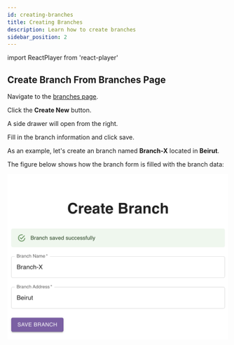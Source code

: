 ```yaml
---
id: creating-branches
title: Creating Branches
description: Learn how to create branches
sidebar_position: 2
---
```

import ReactPlayer from 'react-player'

## Create Branch From Branches Page

Navigate to the [branches page](https://parceltracer.app/branches).

Click the **Create New** button.

A side drawer will open from the right.

Fill in the branch information and click save.

As an example, let's create an branch named **Branch-X** located in **Beirut**.

The figure below shows how the branch form is filled with the branch data:

![alt text](./media/create-branch-form.png)

